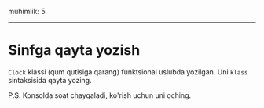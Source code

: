 muhimlik: 5

---

# Sinfga qayta yozish

`Clock` klassi (qum qutisiga qarang) funktsional uslubda yozilgan. Uni `klass` sintaksisida qayta yozing.

P.S. Konsolda soat chayqaladi, ko'rish uchun uni oching.
